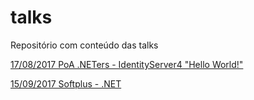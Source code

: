 # talks
Repositório com conteúdo das talks

[17/08/2017 PoA .NETers - IdentityServer4 "Hello World!"](meetup/)

[15/09/2017 Softplus - .NET](https://docs.google.com/presentation/d/1K_Brq-TX_QavUeCMJfCpszDvAzzlUG4IMfOzJjAvUb0/edit?usp=sharing)
